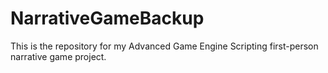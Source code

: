 # NarrativeGameBackup
This is the repository for my Advanced Game Engine Scripting first-person narrative game project.
